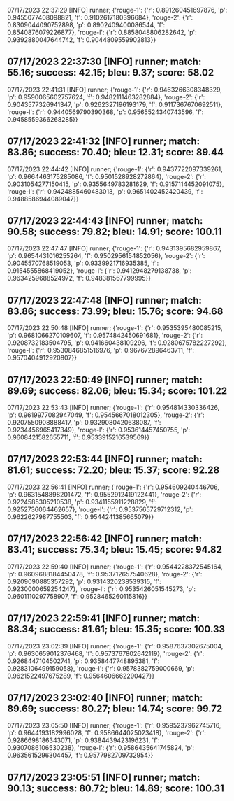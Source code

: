 07/17/2023 22:37:29  [INFO] runner; {'rouge-1': {'r': 0.891260451697876, 'p': 0.9455077408098821, 'f': 0.9102617180396684}, 'rouge-2': {'r': 0.8309044090752898, 'p': 0.8902409400086544, 'f': 0.8540876079226877}, 'rouge-l': {'r': 0.8858048806282642, 'p': 0.9392880047644742, 'f': 0.9044809559902813}}
## 07/17/2023 22:37:30  [INFO] runner; match: 55.16; success: 42.15; bleu: 9.37; score: 58.02

07/17/2023 22:41:31  [INFO] runner; {'rouge-1': {'r': 0.9463266308348329, 'p': 0.9590065602757624, 'f': 0.9482111463282884}, 'rouge-2': {'r': 0.9043577326941347, 'p': 0.9262327196193179, 'f': 0.9117367670692511}, 'rouge-l': {'r': 0.9440569790390368, 'p': 0.9565524340743596, 'f': 0.9458559366268285}}
## 07/17/2023 22:41:32  [INFO] runner; match: 83.86; success: 70.40; bleu: 12.31; score: 89.44

07/17/2023 22:44:42  [INFO] runner; {'rouge-1': {'r': 0.9437722097339261, 'p': 0.9664463175285086, 'f': 0.9501528928272864}, 'rouge-2': {'r': 0.9031054277150415, 'p': 0.9355649783281629, 'f': 0.9157114452091075}, 'rouge-l': {'r': 0.9424885460483013, 'p': 0.9651402452420439, 'f': 0.9488586944089047}}
## 07/17/2023 22:44:43  [INFO] runner; match: 90.58; success: 79.82; bleu: 14.91; score: 100.11

07/17/2023 22:47:47  [INFO] runner; {'rouge-1': {'r': 0.9431395682959867, 'p': 0.9654431016255264, 'f': 0.9502956154852056}, 'rouge-2': {'r': 0.9045570768519053, 'p': 0.9339921716935385, 'f': 0.9154555868419052}, 'rouge-l': {'r': 0.9412948279138738, 'p': 0.9634259688524972, 'f': 0.948381567799995}}
## 07/17/2023 22:47:48  [INFO] runner; match: 83.86; success: 73.99; bleu: 15.76; score: 94.68

07/17/2023 22:50:48  [INFO] runner; {'rouge-1': {'r': 0.9535395480085215, 'p': 0.9681066270109607, 'f': 0.9574842450691681}, 'rouge-2': {'r': 0.9208732183504795, 'p': 0.941660438109296, 'f': 0.9280675782227292}, 'rouge-l': {'r': 0.9530846851516976, 'p': 0.967672896463711, 'f': 0.9570404912920807}}
## 07/17/2023 22:50:49  [INFO] runner; match: 89.69; success: 82.06; bleu: 15.34; score: 101.22

07/17/2023 22:53:43  [INFO] runner; {'rouge-1': {'r': 0.954814330336426, 'p': 0.9619977082947049, 'f': 0.9545667018012305}, 'rouge-2': {'r': 0.9207550908888417, 'p': 0.9329080420638087, 'f': 0.9234456965417349}, 'rouge-l': {'r': 0.953614457450755, 'p': 0.9608421582655711, 'f': 0.9533915216539569}}
## 07/17/2023 22:53:44  [INFO] runner; match: 81.61; success: 72.20; bleu: 15.37; score: 92.28

07/17/2023 22:56:41  [INFO] runner; {'rouge-1': {'r': 0.954609240446706, 'p': 0.9631548898201472, 'f': 0.9552912419122441}, 'rouge-2': {'r': 0.9224585305210538, 'p': 0.9341155911228829, 'f': 0.9252736064462657}, 'rouge-l': {'r': 0.9537565729712312, 'p': 0.9622627987755503, 'f': 0.9544241385665079}}
## 07/17/2023 22:56:42  [INFO] runner; match: 83.41; success: 75.34; bleu: 15.45; score: 94.82

07/17/2023 22:59:40  [INFO] runner; {'rouge-1': {'r': 0.9544228372545164, 'p': 0.9609688184450478, 'f': 0.953712657540628}, 'rouge-2': {'r': 0.9209090885357292, 'p': 0.9314320238539315, 'f': 0.9230000659254247}, 'rouge-l': {'r': 0.9535426051545273, 'p': 0.9601110297758907, 'f': 0.9528465260115816}}
## 07/17/2023 22:59:41  [INFO] runner; match: 88.34; success: 81.61; bleu: 15.35; score: 100.33

07/17/2023 23:02:39  [INFO] runner; {'rouge-1': {'r': 0.9587637302675004, 'p': 0.9630659012376468, 'f': 0.9573767802642119}, 'rouge-2': {'r': 0.9268447104502741, 'p': 0.9358447748895381, 'f': 0.9283106499159058}, 'rouge-l': {'r': 0.9578382759000669, 'p': 0.9621522497675289, 'f': 0.9564606662290427}}
## 07/17/2023 23:02:40  [INFO] runner; match: 89.69; success: 80.27; bleu: 14.74; score: 99.72

07/17/2023 23:05:50  [INFO] runner; {'rouge-1': {'r': 0.9595237962745716, 'p': 0.9644193182996028, 'f': 0.9586644025023418}, 'rouge-2': {'r': 0.9286698186343071, 'p': 0.9384439423196231, 'f': 0.9307086106530238}, 'rouge-l': {'r': 0.9586435641745824, 'p': 0.9635615296304457, 'f': 0.9577982709732954}}

## 07/17/2023 23:05:51  [INFO] runner; match: 90.13; success: 80.72; bleu: 14.89; score: 100.31